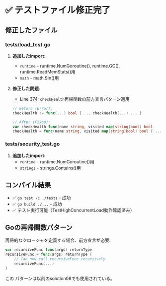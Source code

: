 # ✅ テストファイル修正完了

## 修正したファイル

### tests/load_test.go
1. **追加したimport**:
   - `runtime` - runtime.NumGoroutine(), runtime.GC(), runtime.ReadMemStats()用
   - `math` - math.Sin()用

2. **修正した問題**:
   - Line 374: `checkHealth`再帰関数の前方宣言パターン適用
   ```go
   // Before (Error):
   checkHealth := func(...) bool { ... checkHealth(...) ... }
   
   // After (Fixed):
   var checkHealth func(name string, visited map[string]bool) bool
   checkHealth = func(name string, visited map[string]bool) bool { ... }
   ```

### tests/security_test.go
1. **追加したimport**:
   - `runtime` - runtime.NumGoroutine()用
   - `strings` - strings.Contains()用

## コンパイル結果
- ✅ `go test -c ./tests` - 成功
- ✅ `go build ./...` - 成功
- ✅ テスト実行可能（TestHighConcurrentLoad動作確認済み）

## Goの再帰関数パターン
再帰的なクロージャを定義する場合、前方宣言が必要:
```go
var recursiveFunc func(args) returnType
recursiveFunc = func(args) returnType {
    // Can now call recursiveFunc recursively
    recursiveFunc(...)
}
```

この パターンは以前のsolution08でも使用されている。